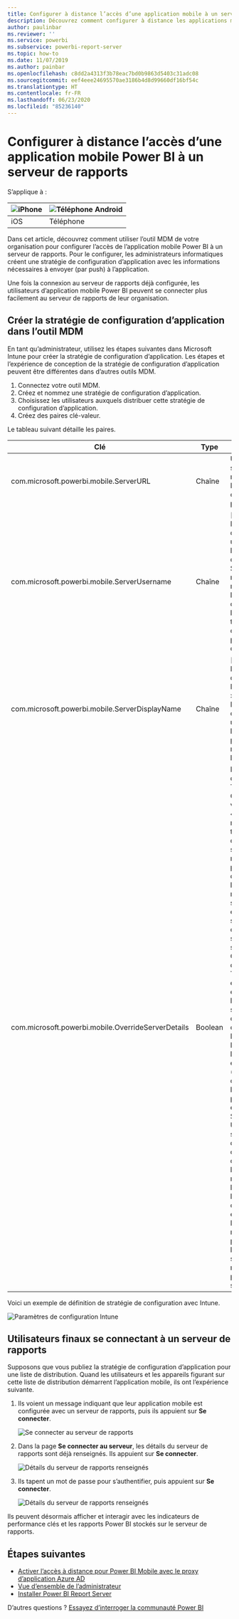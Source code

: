 ```yaml
---
title: Configurer à distance l’accès d’une application mobile à un serveur de rapports
description: Découvrez comment configurer à distance les applications mobiles pour votre serveur de rapports.
author: paulinbar
ms.reviewer: ''
ms.service: powerbi
ms.subservice: powerbi-report-server
ms.topic: how-to
ms.date: 11/07/2019
ms.author: painbar
ms.openlocfilehash: c8dd2a4313f3b78eac7bd0b9863d5403c31adc08
ms.sourcegitcommit: eef4eee24695570ae3186b4d8d99660df16bf54c
ms.translationtype: HT
ms.contentlocale: fr-FR
ms.lasthandoff: 06/23/2020
ms.locfileid: "85236140"
---
```

# <a name="configure-power-bi-mobile-app-access-to-report-server-remotely"></a>Configurer à distance l’accès d’une application mobile Power BI à un serveur de rapports

S’applique à :

| ![iPhone](./media/configure-powerbi-mobile-apps-remote/ios-logo-40-px.png) | ![Téléphone Android](./media/configure-powerbi-mobile-apps-remote/android-logo-40-px.png) |
|:--- |:--- |
| iOS |Téléphone |

Dans cet article, découvrez comment utiliser l’outil MDM de votre organisation pour configurer l’accès de l’application mobile Power BI à un serveur de rapports. Pour le configurer, les administrateurs informatiques créent une stratégie de configuration d’application avec les informations nécessaires à envoyer (par push) à l’application. 

 Une fois la connexion au serveur de rapports déjà configurée, les utilisateurs d’application mobile Power BI peuvent se connecter plus facilement au serveur de rapports de leur organisation. 

## <a name="create-the-app-configuration-policy-in-mdm-tool"></a>Créer la stratégie de configuration d’application dans l’outil MDM 

En tant qu’administrateur, utilisez les étapes suivantes dans Microsoft Intune pour créer la stratégie de configuration d’application. Les étapes et l’expérience de conception de la stratégie de configuration d’application peuvent être différentes dans d’autres outils MDM. 

1. Connectez votre outil MDM. 
2. Créez et nommez une stratégie de configuration d’application. 
3. Choisissez les utilisateurs auxquels distribuer cette stratégie de configuration d’application. 
4. Créez des paires clé-valeur. 

Le tableau suivant détaille les paires.

|Clé  |Type  |Description  |
|---------|---------|---------|
| com.microsoft.powerbi.mobile.ServerURL | Chaîne | URL du serveur de rapports <br> Doit commencer par http/https |
| com.microsoft.powerbi.mobile.ServerUsername | Chaîne | [facultatif] <br> Nom d’utilisateur à utiliser pour la connexion du serveur. <br> Si ce nom n’est pas renseigné, l’application demande à l’utilisateur de taper le nom d’utilisateur pour la connexion.| 
| com.microsoft.powerbi.mobile.ServerDisplayName | Chaîne | [facultatif] <br> La valeur par défaut est « Report server » <br> Nom convivial utilisé dans l’application pour représenter le serveur | 
| com.microsoft.powerbi.mobile.OverrideServerDetails | Boolean | La valeur par défaut est True <br>Quand la valeur est « True », cela remplace toute définition de serveur de rapports déjà présente dans l’appareil mobile. Les serveurs existants qui sont déjà configurés sont supprimés. <br> Override défini sur True empêche également l’utilisateur de supprimer cette configuration. <br> La valeur « False » ajoute les valeurs envoyées (push), en conservant les paramètres existants. <br> Si la même URL de serveur est déjà configurée dans l’application mobile, l’application laisse la configuration en l’état. L’application ne demande pas à l’utilisateur de se réauthentifier pour le même serveur. |

Voici un exemple de définition de stratégie de configuration avec Intune.

![Paramètres de configuration Intune](media/configure-powerbi-mobile-apps-remote/power-bi-ios-remote-configuration-settings.png)

## <a name="end-users-connecting-to-report-server"></a>Utilisateurs finaux se connectant à un serveur de rapports

 Supposons que vous publiez la stratégie de configuration d’application pour une liste de distribution. Quand les utilisateurs et les appareils figurant sur cette liste de distribution démarrent l’application mobile, ils ont l’expérience suivante. 

1. Ils voient un message indiquant que leur application mobile est configurée avec un serveur de rapports, puis ils appuient sur **Se connecter**.

    ![Se connecter au serveur de rapports](media/configure-powerbi-mobile-apps-remote/power-bi-config-server-sign-in.png)

2.  Dans la page **Se connecter au serveur**, les détails du serveur de rapports sont déjà renseignés. Ils appuient sur **Se connecter**.

    ![Détails du serveur de rapports renseignés](media/configure-powerbi-mobile-apps-remote/power-bi-ios-remote-configure-connect-server.png)

3. Ils tapent un mot de passe pour s’authentifier, puis appuient sur **Se connecter**. 

    ![Détails du serveur de rapports renseignés](media/configure-powerbi-mobile-apps-remote/power-bi-config-server-address.png)

Ils peuvent désormais afficher et interagir avec les indicateurs de performance clés et les rapports Power BI stockés sur le serveur de rapports.

## <a name="next-steps"></a>Étapes suivantes

- [Activer l’accès à distance pour Power BI Mobile avec le proxy d’application Azure AD](https://docs.microsoft.com/azure/active-directory/manage-apps/application-proxy-integrate-with-power-bi)
- [Vue d’ensemble de l’administrateur](admin-handbook-overview.md)  
- [Installer Power BI Report Server](install-report-server.md)  

D’autres questions ? [Essayez d’interroger la communauté Power BI](https://community.powerbi.com/)

